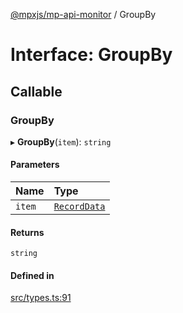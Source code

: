 [@mpxjs/mp-api-monitor](../index.md) / GroupBy

# Interface: GroupBy

## Callable

### GroupBy

▸ **GroupBy**(`item`): `string`

#### Parameters

| Name | Type |
| :------ | :------ |
| `item` | [`RecordData`](RecordData.md) |

#### Returns

`string`

#### Defined in

[src/types.ts:91](https://github.com/mpx-ecology/mp-api-monitor/blob/95e0f31/src/types.ts#L91)
